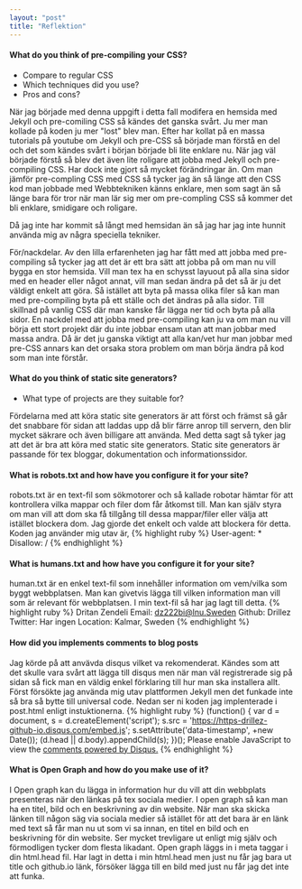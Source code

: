 ```yaml
---
layout: "post"
title: "Reflektion"
---
```


<h4>What do you think of pre-compiling your CSS?</h4>

<ul>
<li>Compare to regular CSS</li>
<li>Which techniques did you use?</li>
<li>Pros and cons?</li>
</ul>
När jag började med denna uppgift i detta fall modifera en hemsida med Jekyll och pre-comiling CSS så kändes det ganska svårt. Ju mer man kollade på koden ju mer "lost" blev man. Efter har kollat på en massa tutorials på youtube om Jekyll och pre-CSS så började man förstå en del och det som kändes svårt i början började bli lite enklare nu. När jag väl började förstå så blev det även lite roligare att jobba med Jekyll och pre-compiling CSS. Har dock inte gjort så mycket förändringar än. Om man jämför pre-compling CSS med CSS så tycker jag än så länge att den CSS kod man jobbade med Webbtekniken känns enklare, men som sagt än så länge bara för tror när man lär sig mer om pre-compling CSS så kommer det bli enklare, smidigare och roligare.

 Då jag inte har kommit så långt med hemsidan än så jag har jag inte hunnit använda mig av några speciella tekniker.

För/nackdelar.
Av den lilla erfarenheten jag har fått med att jobba med pre-compiling så tycker jag att det är ett bra sätt att jobba på om man nu vill bygga en stor hemsida. Vill man tex ha en schysst layuout på alla sina sidor med en header eller något annat, vill man sedan ändra på det så är ju det väldigt enkelt att göra. Så istället att byta på massa olika filer så kan man med pre-compiling byta på ett ställe och det ändras på alla sidor. Till skillnad på vanlig CSS där man kanske får lägga ner tid och byta på alla sidor. 
En nackdel med att jobba med pre-compiling kan ju va om man nu vill börja ett stort projekt där du inte jobbar ensam utan att man jobbar med massa andra. Då är det ju ganska viktigt att alla kan/vet hur man  jobbar med pre-CSS annars kan det orsaka stora problem om man börja ändra på kod som man inte förstår.

<h4>What do you think of static site generators?</h4>
<ul>
<li>What type of projects are they suitable for?</li>
</ul>

Fördelarna med att köra static site generators är att först och främst så går det snabbare för sidan att laddas upp då blir färre anrop till servern, den blir mycket säkrare och även billigare att använda.
Med detta sagt så tyker jag att det är bra att köra med static site generators. 
Static site generators är passande för tex bloggar, dokumentation och informationssidor.

<h4>What is robots.txt and how have you configure it for your site?</h4>

robots.txt är en text-fil som sökmotorer och så kallade robotar hämtar för att kontrollera vilka mappar och filer dom får åtkomst till. Man kan själv styra om man vill att dom ska få tillgång till dessa mappar/filer eller välja att istället blockera dom.
Jag gjorde det enkelt och valde att blockera för detta. Koden jag använder mig utav är,
{% highlight ruby %}
User-agent: *
Disallow: /
{% endhighlight %}

<h4>What is humans.txt and how have you configure it for your site?</h4>

human.txt är en enkel text-fil som innehåller information om vem/vilka som byggt webbplatsen. Man kan givetvis lägga till vilken information man vill som är relevant för webbplatsen. I min text-fil så har jag lagt till detta.
{% highlight ruby %}
Dritan Zendeli
Email: dz222bi@lnu.Sweden
Github: Drillez
Twitter: Har ingen
Location: Kalmar, Sweden
{% endhighlight %}

<h4>How did you implements comments to blog posts</h4>

Jag körde på att anvävda disqus vilket va rekomenderat. Kändes som att det skulle vara svårt att lägga till disqus men när man väl registrerade sig på sidan så fick man en väldig enkel förklaring till hur man ska installera allt. Först försökte jag använda mig utav plattformen Jekyll men det funkade inte så bra så bytte till universal code. Nedan ser ni koden jag implenterade i post.html enligt instuktionerna.
{% highlight ruby %}
(function() { 
var d = document, s = d.createElement('script');
s.src = 'https://https-drillez-github-io.disqus.com/embed.js';
s.setAttribute('data-timestamp', +new Date());
(d.head || d.body).appendChild(s);
})();
</script>
<noscript>Please enable JavaScript to view the <a href="https://disqus.com/?ref_noscript">comments powered by Disqus.</a></noscript>
{% endhighlight %}

<h4>What is Open Graph and how do you make use of it?</h4>

I Open graph kan du lägga in information hur du vill att din webbplats presenteras när den länkas på tex sociala medier. I open graph så kan man ha en titel, bild och en beskrivning av din website. När man ska skicka länken till någon säg via sociala medier så istället för att det bara är en länk med text så får man nu ut som vi sa innan, en titel en bild och en beskrivning för din website. Ser mycket trevligare ut enligt mig själv och förmodligen tycker dom flesta likadant. Open graph läggs in i meta taggar i din html.head fil. Har lagt in detta i min html.head men just nu får jag bara ut title och github.io länk, försöker lägga till en bild med just nu får jag det inte att funka. 
